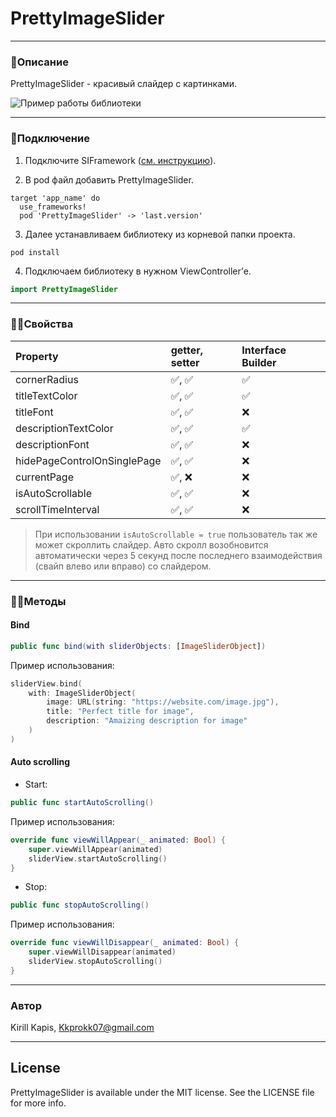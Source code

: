 # PrettyImageSlider

____
### 📄Описание 

PrettyImageSlider - красивый слайдер с картинками.

![Пример работы библиотеки](/Assets/asset_0.gif?rawValue=true "Пример работы библиотеки")

____
### 🔨Подключение

1. Подключите SIFramework ([см. инструкцию](https://softomate.atlassian.net/wiki/spaces/MD/pages/1304330304/Work+with+sif)).

2. В pod файл добавить PrettyImageSlider.
```
target 'app_name' do
  use_frameworks!
  pod 'PrettyImageSlider' -> 'last.version'
```

3. Далее устанавливаем библиотеку из корневой папки проекта.
```
pod install
```

4. Подключаем библиотеку в нужном ViewController’е.
```swift
import PrettyImageSlider
```

____
### 🤌🏼Свойства

| Property | getter, setter | Interface Builder |
|:----|:----|:----------|
| cornerRadius | ✅, ✅ | ✅ |
| titleTextColor | ✅, ✅ | ✅ |
| titleFont | ✅, ✅ | ❌ |
| descriptionTextColor | ✅, ✅ | ✅ |
| descriptionFont| ✅, ✅ | ❌ | 
| hidePageControlOnSinglePage | ✅, ✅ | ❌ |
| currentPage | ✅, ❌ | ❌ |
| isAutoScrollable | ✅, ✅ | ❌ |
| scrollTimeInterval | ✅, ✅ | ❌ |

> При использовании `isAutoScrollable = true` пользователь так же может скроллить слайдер. Авто скролл возобновится автоматически через 5 секунд после последнего взаимодействия (свайп влево или вправо) со слайдером.

____
### 🤙🏼Методы

#### Bind
```Swift
public func bind(with sliderObjects: [ImageSliderObject])
```

Пример использования:
```Swift
sliderView.bind(
    with: ImageSliderObject(
        image: URL(string: "https://website.com/image.jpg"),
        title: "Perfect title for image",
        description: "Amaizing description for image"
    )
)
```

#### Auto scrolling

* Start:

```Swift
public func startAutoScrolling() 
```

Пример использования:
```Swift
override func viewWillAppear(_ animated: Bool) {
    super.viewWillAppear(animated)
    sliderView.startAutoScrolling()
}
```

* Stop:

```Swift
public func stopAutoScrolling() 
```

Пример использования:
```Swift
override func viewWillDisappear(_ animated: Bool) {
    super.viewWillDisappear(animated)
    sliderView.stopAutoScrolling()
}
```

____
### Автор

Kirill Kapis, Kkprokk07@gmail.com

____
## License

PrettyImageSlider is available under the MIT license. See the LICENSE file for more info.
